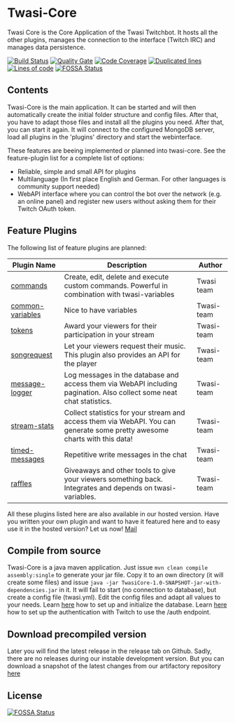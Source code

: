 # Twasi-Core
Twasi Core is the Core Application of the Twasi Twitchbot. It hosts all the other plugins, manages the connection to the interface (Twitch IRC) and manages data persistence.

[![Build Status](https://travis-ci.org/Twasi/twasi-core.svg?branch=master)](https://travis-ci.org/Twasi/twasi-core)
[![Quality Gate](https://sonarcloud.io/api/project_badges/measure?project=net.twasi%3ATwasiCore&metric=alert_status)](https://sonarcloud.io/dashboard?id=net.twasi%3ATwasiCore)
[![Code Coverage](https://sonarcloud.io/api/project_badges/measure?project=net.twasi%3ATwasiCore&metric=coverage)](https://sonarcloud.io/dashboard?id=net.twasi%3ATwasiCore)
[![Duplicated lines](https://sonarcloud.io/api/project_badges/measure?project=net.twasi%3ATwasiCore&metric=duplicated_lines_density)](https://sonarcloud.io/dashboard?id=net.twasi%3ATwasiCore)
[![Lines of code](https://sonarcloud.io/api/project_badges/measure?project=net.twasi%3ATwasiCore&metric=ncloc)](https://sonarcloud.io/dashboard?id=net.twasi%3ATwasiCore)
[![FOSSA Status](https://app.fossa.io/api/projects/git%2Bgithub.com%2FTwasi%2Ftwasi-core.svg?type=shield)](https://app.fossa.io/projects/git%2Bgithub.com%2FTwasi%2Ftwasi-core?ref=badge_shield)

## Contents
Twasi-Core is the main application. It can be started and will then automatically create the initial folder structure and config files. After that, you have to adapt those files and install all the plugins you need. After that, you can start it again. It will connect to the configured MongoDB server, load all plugins in the 'plugins' directory and start the webinterface.

These features are beeing implemented or planned into twasi-core. See the feature-plugin list for a complete list of options:
- Reliable, simple and small API for plugins
- Multilanguage (In first place English and German. For other languages is community support needed)
- WebAPI interface where you can control the bot over the network (e.g. an online panel) and register new users without asking them for their Twitch OAuth token.

## Feature Plugins
The following list of feature plugins are planned:

| Plugin Name | Description | Author |
| --- | --- | --- |
| [commands](https://github.com/Twasi/twasi-commands) | Create, edit, delete and execute custom commands. Powerful in combination with twasi-variables | Twasi team |
| [common-variables](https://github.com/Twasi/common-variables) | Nice to have variables | Twasi-team |
| [tokens](https://github.com/Twasi/twasi-tokens) | Award your viewers for their participation in your stream | Twasi-team |
| [songrequest](https://github.com/Twasi/twasi-songrequest) | Let your viewers request their music. This plugin also provides an API for the player | Twasi-team |
| [message-logger](https://github.com/Twasi/twasi-message-logger) | Log messages in the database and access them via WebAPI including pagination. Also collect some neat chat statistics. | Twasi-team |
| [stream-stats](https://github.com/Twasi/twasi-stream-stats) | Collect statistics for your stream and access them via WebAPI. You can generate some pretty awesome charts with this data! | Twasi-team |
| [timed-messages](https://github.com/Twasi/twasi-timed-messages) | Repetitive write messages in the chat | Twasi-team |
| [raffles](https://github.com/Twasi/twasi-raffles) | Giveaways and other tools to give your viewers something back. Integrates and depends on twasi-variables. | Twasi-team |

All these plugins listed here are also available in our hosted version. Have you written your own plugin and want to have it featured here and to easy use it in the hosted version? Let us now! [Mail](mailto://info@twasi.net)

## Compile from source
Twasi-Core is a java maven application. Just issue `mvn clean compile assembly:single` to generate your jar file. Copy it to an own directory (it will create some files) and issue `java -jar TwasiCore-1.0-SNAPSHOT-jar-with-dependencies.jar` in it. It will fail to start (no connection to database), but create a config file (twasi.yml). Edit the config files and adapt all values to your needs. Learn [here](https://github.com/Twasi/twasi-core/blob/master/docs/DATABASE.MD) how to set up and initialize the database. Learn [here](https://github.com/Twasi/twasi-core/blob/master/docs/TWITCH_OAUTH_SETUP.MD) how to set up the authentication with Twitch to use the /auth endpoint.

## Download precompiled version
Later you will find the latest release in the release tab on Github. Sadly, there are no releases during our instable development version. But you can download a snapshot of the latest changes from our artifactory repository [here](https://artifactory.twasi.net/artifactory/list/libs-snapshot-local/net/twasi/TwasiCore/1.0-SNAPSHOT/)


## License
[![FOSSA Status](https://app.fossa.io/api/projects/git%2Bgithub.com%2FTwasi%2Ftwasi-core.svg?type=large)](https://app.fossa.io/projects/git%2Bgithub.com%2FTwasi%2Ftwasi-core?ref=badge_large)